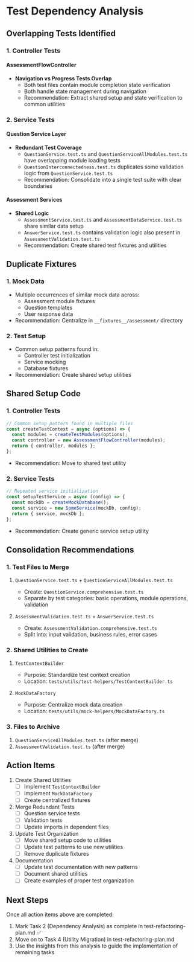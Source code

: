 # Test Dependency Analysis

## Overlapping Tests Identified

### 1. Controller Tests
#### AssessmentFlowController
- **Navigation vs Progress Tests Overlap**
  - Both test files contain module completion state verification
  - Both handle state management during navigation
  - Recommendation: Extract shared setup and state verification to common utilities

### 2. Service Tests
#### Question Service Layer
- **Redundant Test Coverage**
  - `QuestionService.test.ts` and `QuestionServiceAllModules.test.ts` have overlapping module loading tests
  - `QuestionInterconnectedness.test.ts` duplicates some validation logic from `QuestionService.test.ts`
  - Recommendation: Consolidate into a single test suite with clear boundaries

#### Assessment Services
- **Shared Logic**
  - `AssessmentService.test.ts` and `AssessmentDataService.test.ts` share similar data setup
  - `AnswerService.test.ts` contains validation logic also present in `AssessmentValidation.test.ts`
  - Recommendation: Create shared test fixtures and utilities

## Duplicate Fixtures

### 1. Mock Data
- Multiple occurrences of similar mock data across:
  - Assessment module fixtures
  - Question templates
  - User response data
- Recommendation: Centralize in `__fixtures__/assessment/` directory

### 2. Test Setup
- Common setup patterns found in:
  - Controller test initialization
  - Service mocking
  - Database fixtures
- Recommendation: Create shared setup utilities

## Shared Setup Code

### 1. Controller Tests
```typescript
// Common setup pattern found in multiple files
const createTestContext = async (options) => {
  const modules = createTestModules(options);
  const controller = new AssessmentFlowController(modules);
  return { controller, modules };
};
```
- Recommendation: Move to shared test utility

### 2. Service Tests
```typescript
// Repeated service initialization
const setupTestService = async (config) => {
  const mockDb = createMockDatabase();
  const service = new SomeService(mockDb, config);
  return { service, mockDb };
};
```
- Recommendation: Create generic service setup utility

## Consolidation Recommendations

### 1. Test Files to Merge
1. `QuestionService.test.ts` + `QuestionServiceAllModules.test.ts`
   - Create: `QuestionService.comprehensive.test.ts`
   - Separate by test categories: basic operations, module operations, validation

2. `AssessmentValidation.test.ts` + `AnswerService.test.ts`
   - Create: `AssessmentValidation.comprehensive.test.ts`
   - Split into: input validation, business rules, error cases

### 2. Shared Utilities to Create
1. `TestContextBuilder`
   - Purpose: Standardize test context creation
   - Location: `tests/utils/test-helpers/TestContextBuilder.ts`

2. `MockDataFactory`
   - Purpose: Centralize mock data creation
   - Location: `tests/utils/mock-helpers/MockDataFactory.ts`

### 3. Files to Archive
1. `QuestionServiceAllModules.test.ts` (after merge)
2. `AssessmentValidation.test.ts` (after merge)

## Action Items

1. Create Shared Utilities
   - [ ] Implement `TestContextBuilder`
   - [ ] Implement `MockDataFactory`
   - [ ] Create centralized fixtures

2. Merge Redundant Tests
   - [ ] Question service tests
   - [ ] Validation tests
   - [ ] Update imports in dependent files

3. Update Test Organization
   - [ ] Move shared setup code to utilities
   - [ ] Update test patterns to use new utilities
   - [ ] Remove duplicate fixtures

4. Documentation
   - [ ] Update test documentation with new patterns
   - [ ] Document shared utilities
   - [ ] Create examples of proper test organization

## Next Steps
Once all action items above are completed:
1. Mark Task 2 (Dependency Analysis) as complete in test-refactoring-plan.md ✅
2. Move on to Task 4 (Utility Migration) in test-refactoring-plan.md
3. Use the insights from this analysis to guide the implementation of remaining tasks 